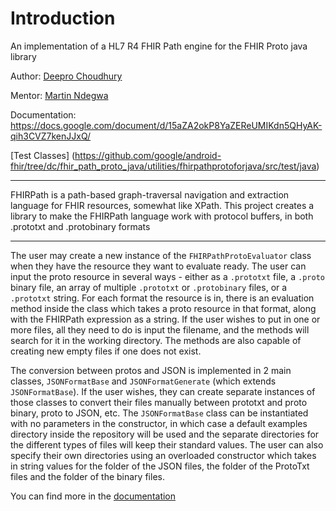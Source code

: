 # Introduction

An implementation of a HL7 R4 FHIR Path engine for the FHIR Proto java library

Author: [Deepro Choudhury](https://github.com/DeeproChoudhury)

Mentor: [Martin Ndegwa](https://github.com/ndegwamartin)

Documentation: https://docs.google.com/document/d/15aZA2okP8YaZEReUMIKdn5QHyAK-qih3CVZ7kenJJxQ/

[Test Classes] (https://github.com/google/android-fhir/tree/dc/fhir_path_proto_java/utilities/fhirpathprotoforjava/src/test/java)

---
FHIRPath is a path-based graph-traversal navigation and extraction language for FHIR resources, somewhat like XPath.
This project creates a library to make the FHIRPath language work with protocol buffers, in both .prototxt and .protobinary formats

---
The user may create a new instance of the `FHIRPathProtoEvaluator` class when they have the resource they want to evaluate ready. The user can input the proto resource in several ways - either as a `.prototxt` file, a `.proto` binary file, an array of multiple `.prototxt` or `.protobinary` files, or a `.prototxt` string. For each format the resource is in, there is an evaluation method inside the class which takes a proto resource in that format, along with the FHIRPath expression as a string. If the user wishes to put in one or more files, all they need to do is input the filename, and the methods will search for it in the working directory. The methods are also capable of creating new empty files if one does not exist.

The conversion between protos and JSON is implemented in 2 main classes, `JSONFormatBase` and `JSONFormatGenerate` (which extends `JSONFormatBase`). If the user wishes, they can create separate instances of those classes to convert their files manually between prototxt and proto binary, proto to JSON, etc. The `JSONFormatBase` class can be instantiated with no parameters in the constructor, in which case a default examples directory inside the repository will be used and the separate directories for the different types of files will keep their standard values. The user can also specify their own directories using an overloaded constructor which takes in string values for the folder of the JSON files, the folder of the ProtoTxt files and the folder of the binary files. 

You can find more in the [documentation](https://docs.google.com/document/d/15aZA2okP8YaZEReUMIKdn5QHyAK-qih3CVZ7kenJJxQ/)

